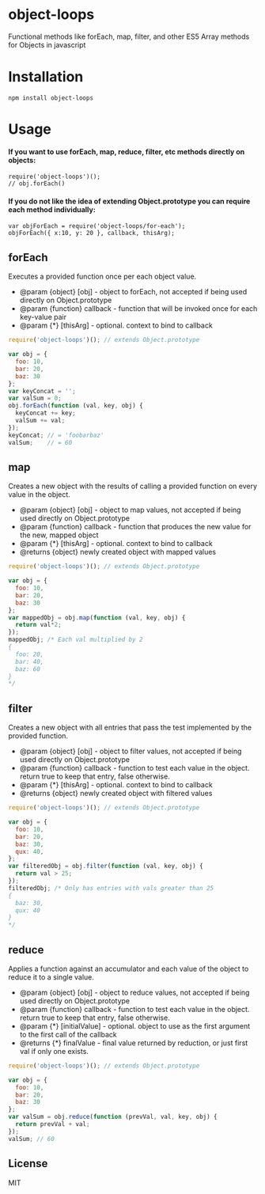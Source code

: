 object-loops
============

Functional methods like forEach, map, filter, and other ES5 Array methods for Objects in javascript

# Installation

`npm install object-loops`

# Usage

#### If you want to use forEach, map, reduce, filter, etc methods directly on objects:

```
require('object-loops')();
// obj.forEach()
```

#### If you do not like the idea of extending Object.prototype you can require each method individually:

```
var objForEach = require('object-loops/for-each');
objForEach({ x:10, y: 20 }, callback, thisArg);
```

## forEach

Executes a provided function once per each object value.

 * @param {object} [obj] - object to forEach, not accepted if being used directly on Object.prototype
 * @param {function} callback - function that will be invoked once for each key-value pair
 * @param {*} [thisArg] - optional. context to bind to callback

```js
require('object-loops')(); // extends Object.prototype

var obj = {
  foo: 10,
  bar: 20,
  baz: 30
};
var keyConcat = '';
var valSum = 0;
obj.forEach(function (val, key, obj) {
  keyConcat += key;
  valSum += val;
});
keyConcat; // = 'foobarbaz'
valSum;    // = 60
```

## map

Creates a new object with the results of calling a provided function on every value in the object.

 * @param {object} [obj] - object to map values, not accepted if being used directly on Object.prototype
 * @param {function} callback - function that produces the new value for the new, mapped object
 * @param {*} [thisArg] - optional. context to bind to callback
 * @returns {object} newly created object with mapped values

```js
require('object-loops')(); // extends Object.prototype

var obj = {
  foo: 10,
  bar: 20,
  baz: 30
};
var mappedObj = obj.map(function (val, key, obj) {
  return val*2;
});
mappedObj; /* Each val multiplied by 2
{
  foo: 20,
  bar: 40,
  baz: 60
}
*/
```

## filter

Creates a new object with all entries that pass the test implemented by the provided function.

 * @param {object} [obj] - object to filter values, not accepted if being used directly on Object.prototype
 * @param {function} callback - function to test each value in the object. return true to keep that entry, false otherwise.
 * @param {*} [thisArg] - optional. context to bind to callback
 * @returns {object} newly created object with filtered values

```js
require('object-loops')(); // extends Object.prototype

var obj = {
  foo: 10,
  bar: 20,
  baz: 30,
  qux: 40,
};
var filteredObj = obj.filter(function (val, key, obj) {
  return val > 25;
});
filteredObj; /* Only has entries with vals greater than 25
{
  baz: 30,
  qux: 40
}
*/
```

## reduce

Applies a function against an accumulator and each value of the object to reduce it to a single value.

 * @param {object} [obj] - object to reduce values, not accepted if being used directly on Object.prototype
 * @param {function} callback - function to test each value in the object. return true to keep that entry, false otherwise.
 * @param {*} [initialValue] - optional. object to use as the first argument to the first call of the callback
 * @returns {*} finalValue - final value returned by reduction, or just first val if only one exists.

```js
require('object-loops')(); // extends Object.prototype

var obj = {
  foo: 10,
  bar: 20,
  baz: 30
};
var valSum = obj.reduce(function (prevVal, val, key, obj) {
  return prevVal + val;
});
valSum; // 60
```

## License

MIT